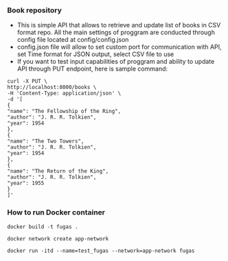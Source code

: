 ### Book repository

* This is simple API that allows to retrieve and update list of books in CSV format repo. All the main settings of proggram are conducted through config file located at config/config.json
* config.json file will allow to set custom port for communication with API, set Time format for JSON output, select CSV file to use
* If you want to test input capabilities of proggram and ability to update API through PUT endpoint, here is sample command:

```
curl -X PUT \
http://localhost:8000/books \
-H 'Content-Type: application/json' \
-d '[
{
"name": "The Fellowship of the Ring",
"author": "J. R. R. Tolkien",
"year": 1954
},
{
"name": "The Two Towers",
"author": "J. R. R. Tolkien",
"year": 1954
},
{
"name": "The Return of the King",
"author": "J. R. R. Tolkien",
"year": 1955
}
]'
```

### How to run Docker container

```
docker build -t fugas .

docker network create app-network

docker run -itd --name=test_fugas --network=app-network fugas
```
